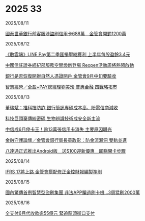 # 2025 33

2025/08/11

[國泰世華銀行前客服涉盜刷信用卡688萬　金管會開罰1200萬](https://www.cna.com.tw/news/afe/202508110287.aspx)

2025/08/12

[《數雲端》LINE Pay第二季匯損壓縮獲利 上半年每股盈餘3.4元](https://www.chinatimes.com/realtimenews/20250812004034-260410)

[中國信託證券經紀部服務空間煥新登場 Reopen活動周將熱鬧啟動](https://udn.com/news/story/7239/8934539)

[銀行是否恢復開辦自然人憑證開戶 金管會9月中旬要驗收](https://udn.com/news/story/7239/8934541)

[智慧經營／全盈+PAY總經理劉美玲 普惠金融 四戰略拓市](https://money.udn.com/money/story/122331/8935108)

2025/08/13

[董瑞斌：推科技防詐 銀行簡訊專碼成本高、盼電信商減收](https://udn.com/news/story/7239/8937402)

[科技巨頭棄傳統密碼 生物辨識技術成安全新主流](https://www.ctee.com.tw/news/20250813700987-430704)

[中信成6月停卡王！逾13萬張信用卡消失 主要原因曝光](https://www.ctee.com.tw/news/20250813700165-439901)

[金融守護論壇／金管會銀行局長童政彰：防金流漏洞 雙軌並進](https://udn.com/news/story/7239/8935269)

[八達通正式推出Android版　送$100迎新優惠　即睇開卡步驟](https://wealth.hket.com/article/3992616)

2025/08/14

[IFRS 17將上路 金管會搭配修正金控財報編製準則](https://udn.com/news/story/7239/8940083)

2025/08/15

[國內驚傳首例智慧型盜刷集團 非法APP騙過刷卡機…3周猛刷2000萬](https://udn.com/news/story/7320/8940984)

2025/08/16

[全支付6月代收款逾55億元 緊追龍頭街口支付](https://udn.com/news/story/7239/8943405?)